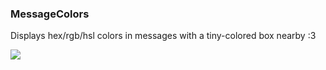 ### MessageColors

Displays hex/rgb/hsl colors in messages with a tiny-colored box nearby :3

![](https://github.com/Vendicated/Vencord/assets/68553709/c72c82a7-cec0-471f-a52a-2f28cee6ec00)
